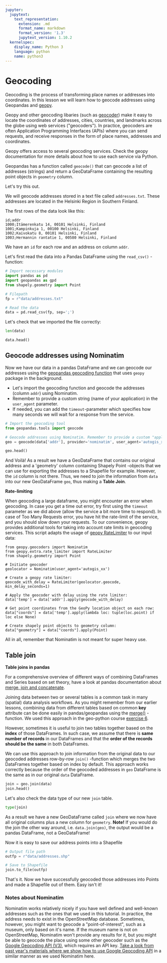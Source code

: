 ```yaml
---
jupyter:
  jupytext:
    text_representation:
      extension: .md
      format_name: markdown
      format_version: '1.3'
      jupytext_version: 1.10.2
  kernelspec:
    display_name: Python 3
    language: python
    name: python3
---
```


<!-- #region deletable=true editable=true -->
# Geocoding 


Geocoding is the process of transforming place names or addresses into coordinates.
In this lesson we will learn how to geocode addresses using Geopandas and
[geopy](https://geopy.readthedocs.io/en/stable/).

Geopy and other geocoding libaries (such as [geocoder](http://geocoder.readthedocs.io/))
make it easy to locate the coordinates of addresses, cities, countries, and landmarks
across the globe using web services ("geocoders"). In practice, geocoders are often
Application Programming Interfaces (APIs) where you can send requests, and receive responses in the form of place names, addresses and coordinates.

Geopy offers access to several geocoding services. Check the geopy documentation for more details about how to use each service via Python.

Geopandas has a function called `geocode()` that can geocode a list of addresses (strings) and return a GeoDataFrame containing the resulting point objects in ``geometry`` column. 

Let's try this out.

We will geocode addresses stored in a text file called `addresses.txt`. These addresses are located in the Helsinki Region in Southern Finland.

The first rows of the data look like this:

```
id;addr
1000;Itämerenkatu 14, 00101 Helsinki, Finland
1001;Kampinkuja 1, 00100 Helsinki, Finland
1002;Kaivokatu 8, 00101 Helsinki, Finland
1003;Hermannin rantatie 1, 00580 Helsinki, Finland
```

We have an `id` for each row and an address on column `addr`.

Let's first read the data into a Pandas DataFrame using the `read_csv()` -function:
<!-- #endregion -->

```python deletable=true editable=true
# Import necessary modules
import pandas as pd
import geopandas as gpd
from shapely.geometry import Point

# Filepath
fp = r"data/addresses.txt"

# Read the data
data = pd.read_csv(fp, sep=';')
```

Let's check that we imported the file correctly:

```python
len(data)
```

```python deletable=true editable=true jupyter={"outputs_hidden": false}
data.head()
```

<!-- #region deletable=true editable=true -->
## Geocode addresses using Nominatim

Now we have our data in a pandas DataFrame and we can geocode our addresses using the [geopandas geocoding function](http://geopandas.org/reference/geopandas.tools.geocode.html#geopandas-tools-geocode) that uses `geopy` package in the background. 

- Let's import the geocoding function and geocode the addresses (column `addr`) using Nominatim. 
- Remember to provide a custom string (name of your application) in the `user_agent` parameter.
- If needed, you can add the `timeout`-parameter which specifies how many seconds we will wait for a response from the service.
<!-- #endregion -->

```python deletable=true editable=true jupyter={"outputs_hidden": false}
# Import the geocoding tool
from geopandas.tools import geocode

# Geocode addresses using Nominatim. Remember to provide a custom "application name" in the user_agent parameter!
geo = geocode(data['addr'], provider='nominatim', user_agent='autogis_xx', timeout=4)
```

```python
geo.head()
```

<!-- #region deletable=true editable=true -->
And Voilà! As a result we have a GeoDataFrame that contains our original
address and a 'geometry' column containing Shapely Point -objects that
we can use for exporting the addresses to a Shapefile for example.
However, the ``id`` column is not there. Thus, we need to join the
information from ``data`` into our new GeoDataFrame ``geo``, thus making
a **Table Join**.
<!-- #endregion -->

<div class="alert alert-info">

**Rate-limiting**

When geocoding a large dataframe, you might encounter an error when geocoding. In case you get a time out error, try first using the `timeout` parameter as we did above (allow the service a bit more time to respond). In case of Too Many Requests error, you have hit the rate-limit of the service, and you should slow down your requests. To our convenience, geopy provides additional tools for taking into account rate limits in geocoding services. This script adapts the usage of [geopy RateLimiter](https://geopy.readthedocs.io/en/stable/#geopy.extra.rate_limiter.RateLimiter) to our input data:

```
from geopy.geocoders import Nominatim
from geopy.extra.rate_limiter import RateLimiter
from shapely.geometry import Point

# Initiate geocoder
geolocator = Nominatim(user_agent='autogis_xx')

# Create a geopy rate limiter:
geocode_with_delay = RateLimiter(geolocator.geocode, min_delay_seconds=1)

# Apply the geocoder with delay using the rate limiter:
data['temp'] = data['addr'].apply(geocode_with_delay)

# Get point coordinates from the GeoPy location object on each row:
data["coords"] = data['temp'].apply(lambda loc: tuple(loc.point) if loc else None)

# Create shapely point objects to geometry column:
data["geometry"] = data["coords"].apply(Point)
```
All in all, remember that Nominatim is not meant for super heavy use. 
</div>


<!-- #region deletable=true editable=true -->
## Table join

<div class="alert alert-info">

**Table joins in pandas**
    
For a comprehensive overview of different ways of combining DataFrames and Series based on set theory, have a look at pandas documentation about [merge, join and concatenate](https://pandas.pydata.org/pandas-docs/stable/user_guide/merging.html).


</div>


Joining data between two or several tables is a common task in many (spatial) data analysis workflows. As you might remember from our earlier lessons, combining data from different tables based on common
**key** attribute can be done easily in pandas/geopandas using the [merge()](https://pandas.pydata.org/pandas-docs/stable/generated/pandas.DataFrame.merge.html) -function. We used this approach in the geo-python course [exercise 6](https://geo-python-site.readthedocs.io/en/latest/lessons/L6/exercise-6.html#joining-data-from-one-dataframe-to-another).

However, sometimes it is useful to join two tables together based on the **index** of those DataFrames. In such case, we assume
that there is **same number of records** in our DataFrames and that the **order of the records should be the same** in both DataFrames.

We can use this approach to join information from the original data to our geocoded addresses row-by-row 
``join()`` -function which merges the two DataFrames together
based on index by default. This approach works correctly because the order of the geocoded addresses in ``geo`` DataFrame is the same as in our original ``data`` DataFrame.
<!-- #endregion -->

```python deletable=true editable=true jupyter={"outputs_hidden": false}
join = geo.join(data)
join.head()
```

<!-- #region deletable=true editable=true -->
Let's also check the data type of our new ``join`` table.
<!-- #endregion -->

```python deletable=true editable=true jupyter={"outputs_hidden": false}
type(join)
```

<!-- #region deletable=true editable=true -->
As a result we have a new GeoDataFrame called ``join`` where we now have
all original columns plus a new column for ``geometry``. **Note!** If you would do the join the other way around, i.e. `data.join(geo)`, the output would be a pandas DataFrame, not a GeoDataFrame!


<!-- #endregion -->

Now it is easy to save our address points into a Shapefile

```python deletable=true editable=true
# Output file path
outfp = r"data/addresses.shp"

# Save to Shapefile
join.to_file(outfp)
```

<!-- #region deletable=true editable=true -->
That's it. Now we have successfully geocoded those addresses into Points
and made a Shapefile out of them. Easy isn't it!
<!-- #endregion -->

<!-- #region deletable=true editable=true -->
### Notes about Nominatim

Nominatim works relatively nicely if you have well defined and well-known addresses such as the ones that we used in this tutorial. In practice, the address needs to exist in the OpenStreetMap database. Sometimes, however, you might want to geocode a "point-of-interest", such as a museum, only based on it's name. If the museum name is not on OpenStreetMap, Nominatim won't provide any results for it, but you might be able to geocode the place using some other geocoder such as the [Google Geocoding API (V3)](https://developers.google.com/maps/documentation/geocoding/), which requires an API key. [Take a look from past year's materials where we show how to use Google Geocoding API](https://automating-gis-processes.github.io/2016/Lesson3-geocoding.html#geocoding-in-geopandas) in a similar manner as we used Nominatim here.
<!-- #endregion -->
